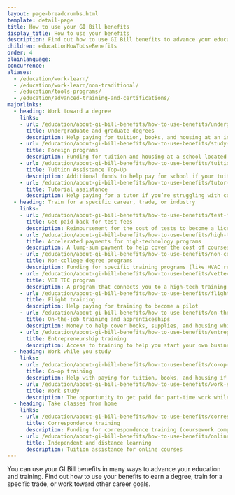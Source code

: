 ```yaml
---
layout: page-breadcrumbs.html
template: detail-page
title: How to use your GI Bill benefits
display_title: How to use your benefits
description: Find out how to use GI Bill benefits to advance your education and training. You can use your benefits many ways, including paying for college or graduate tuition, funding your training for a specific trade or job or to start your own business, paying for fees to take licensing tests, and more.
children: educationHowToUseBenefits
order: 4
plainlanguage:
concurrence:
aliases:
  - /education/work-learn/
  - /education/work-learn/non-traditional/
  - /education/tools-programs/
  - /education/advanced-training-and-certifications/
majorlinks:
  - heading: Work toward a degree
    links:
    - url: /education/about-gi-bill-benefits/how-to-use-benefits/undergraduate-graduate-programs/
      title: Undergraduate and graduate degrees
      description: Help paying for tuition, books, and housing at an institution of higher learning (like a 4-year university, community college, or graduate school)
    - url: /education/about-gi-bill-benefits/how-to-use-benefits/study-at-foreign-schools/
      title: Foreign programs
      description: Funding for tuition and housing at a school located outside the U.S.
    - url: /education/about-gi-bill-benefits/how-to-use-benefits/tuition-assistance-top-up/
      title: Tuition Assistance Top-Up
      description: Additional funds to help pay for school if your tuition costs more than what's covered by the active-duty Tuition Assistance program
    - url: /education/about-gi-bill-benefits/how-to-use-benefits/tutor-assistance/
      title: Tutorial assistance
      description: Help paying for a tutor if you’re struggling with coursework
  - heading: Train for a specific career, trade, or industry
    links:
    - url: /education/about-gi-bill-benefits/how-to-use-benefits/test-fees/
      title: Get paid back for test fees
      description: Reimbursement for the cost of tests to become a licensed or certified professional, or to apply for college or a training course
    - url: /education/about-gi-bill-benefits/how-to-use-benefits/high-tech-programs/
      title: Accelerated payments for high-technology programs
      description: A lump-sum payment to help cover the cost of courses in high-tech degree or non-degree programs
    - url: /education/about-gi-bill-benefits/how-to-use-benefits/non-college-degree-programs/
      title: Non-college degree programs
      description: Funding for specific training programs (like HVAC repair, truck driving, or EMT training)
    - url: /education/about-gi-bill-benefits/how-to-use-benefits/vettec-high-tech-program/
      title: VET TEC program 
      description: A program that connects you to a high-tech training provider so you can gain computer skills and experience to start or advance your high-tech career
    - url: /education/about-gi-bill-benefits/how-to-use-benefits/flight-training/
      title: Flight training
      description: Help paying for training to become a pilot
    - url: /education/about-gi-bill-benefits/how-to-use-benefits/on-the-job-training-apprenticeships/
      title: On-the-job training and apprenticeships
      description: Money to help cover books, supplies, and housing while learning a trade or skill (like plumbing, hotel management, or firefighting)
    - url: /education/about-gi-bill-benefits/how-to-use-benefits/entrepreneurship-training/
      title: Entrepreneurship training
      description: Access to training to help you start your own business
  - heading: Work while you study
    links:
    - url: /education/about-gi-bill-benefits/how-to-use-benefits/co-op-training/
      title: Co-op training
      description: Help with paying for tuition, books, and housing if you’re part of a college or university co-op training program
    - url: /education/about-gi-bill-benefits/how-to-use-benefits/work-study/
      title: Work study
      description: The opportunity to get paid for part-time work while you study at a college, vocational, or professional school
  - heading: Take classes from home
    links:
    - url: /education/about-gi-bill-benefits/how-to-use-benefits/correspondence-training/
      title: Correspondence training
      description: Funding for correspondence training (coursework completed by mail) if you want to take classes from home or live far from any schools
    - url: /education/about-gi-bill-benefits/how-to-use-benefits/online-distance-learning/
      title: Independent and distance learning
      description: Tuition assistance for online courses
---
```


<div class="va-introtext">

You can use your GI Bill benefits in many ways to advance your education and training. Find out how to use your benefits to earn a degree, train for a specific trade, or work toward other career goals.

</div>
